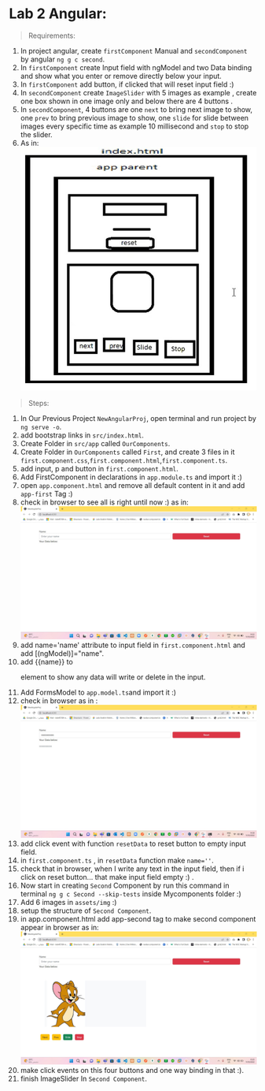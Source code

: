 # Lab 2 Angular:

> Requirements:
 1. In project angular, create `firstComponent` Manual and `secondComponent` by angular `ng g c second`.
 2. In `firstComponent` create Input field with ngModel and two Data binding and show what you enter or remove directly below your input.
 3. In `firstComponent` add button, if clicked that will reset input field :)
 4. In `secondComponent` create `ImageSlider` with 5 images as example , create one box shown in one image only and below there are 4 buttons .
 5. In `secondComponent`, 4 buttons are one `next` to bring next image to show, one `prev` to bring previous image to show, one `slide` for slide between images every specific time as example 10 millisecond and `stop` to stop the slider.
 6. As in: 
   ![image](img/sampleTask.jpg)

> Steps:
 1. In Our Previous Project `NewAngularProj`, open terminal and run project by `ng serve -o`.
 2. add bootstrap links in `src/index.html`.
 3. Create Folder in `src/app` called `OurComponents`.
 4. Create Folder in `OurComponents` called `First`, and create 3 files in it `first.component.css`,`first.component.html`,`first.component.ts`.
 5. add input, p and button in `first.component.html`.
 6. Add FirstComponent in declarations in `app.module.ts` and import it :)
 7. open `app.component.html` and remove all default content in it and add `app-first` Tag :) 
 8. check in browser to see all is right until now :) as in:
   ![image](img/setupfirstComponent.jpg)
 9. add name='name' attribute to input field in `first.component.html` and add [(ngModel)]="name".
 10. add {{name}} to <p> element to show any data will write or delete in the input.
 11. Add FormsModel to `app.model.ts`and import it :)
 12. check in browser as in :
   ![image](img/TwoWayDataBinding.jpg)
 13. add click event with function `resetData` to reset button to empty input field.
 14. in `first.component.ts` , in `resetData` function make `name=''`.
 15. check that in browser, when I write any text in the input field, then if i click on reset button... that make input field empty :) .
 16. Now start in creating `Second` Component by run this command in terminal `ng g c Second --skip-tests` inside Mycomponents folder :) 
 17. Add 6 images in `assets/img` :) 
 18. setup the structure of `Second Component`.
 19. in app.component.html add app-second tag to make second component appear in browser as in:
  ![image](img/SetupSecondComonent.jpg)
 20. make click events on this four buttons and one way binding in that :).
 21. finish ImageSlider In `Second Component`.


